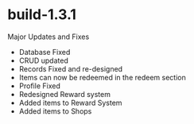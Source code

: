 # build-1.3.1

Major Updates and Fixes
- Database Fixed
- CRUD updated
- Records Fixed and re-designed
- Items can now be redeemed in the redeem section
- Profile Fixed
- Redesigned Reward system
- Added items to Reward System
- Added items to Shops
